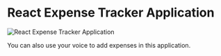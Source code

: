 # React Expense Tracker Application

![React Expense Tracker Application](https://ibb.co/vjKtWfD)

You can also use your voice to add expenses in this application.
